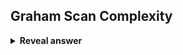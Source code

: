 ## Graham Scan Complexity
<details>
<summary><b>Reveal answer</b></summary>
Sorting O(nlogn) + O(n) = O(nlogn)
</details>
